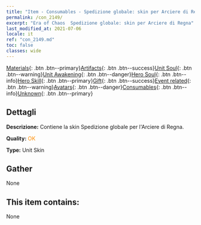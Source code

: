 ```yaml
---
title: "Item - Consumables - Spedizione globale: skin per Arciere di Regna"
permalink: /con_2149/
excerpt: "Era of Chaos  Spedizione globale: skin per Arciere di Regna"
last_modified_at: 2021-07-06
locale: it
ref: "con_2149.md"
toc: false
classes: wide
---
```

 [Materials](/ItemsIT/){: .btn .btn--primary}[Artifacts](/ItemsIT/Artifacts/){: .btn .btn--success}[Unit Soul](/ItemsIT/UnitSoul/){: .btn .btn--warning}[Unit Awakening](/ItemsIT/UnitAwakening/){: .btn .btn--danger}[Hero Soul](/ItemsIT/HeroSoul/){: .btn .btn--info}[Hero Skill](/ItemsIT/HeroSkill/){: .btn .btn--primary}[Gift](/ItemsIT/Gift/){: .btn .btn--success}[Event related](/ItemsIT/Events/){: .btn .btn--warning}[Avatars](/ItemsIT/Avatars/){: .btn .btn--danger}[Consumables](/ItemsIT/Consumables/){: .btn .btn--info}[Unknown](/ItemsIT/Unknown/){: .btn .btn--primary}

## Dettagli
 **Descrizione:** Contiene la skin Spedizione globale per l'Arciere di Regna.

 **Quality:** <span style="color: #FF8C00">OK</span>

 **Type:** Unit Skin

## Gather

  None

## This item contains:

  None

